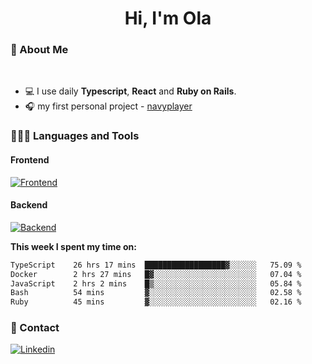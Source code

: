 <h1 align="center">Hi, I'm Ola</h1>

### 💅 About Me

<br/>

- 💻 I use daily **Typescript**, **React** and **Ruby on Rails**.
- 🎧 my first personal project - [navyplayer](https://navyplayer.netlify.app/)

### 👩🏻‍💻 Languages and Tools

#### Frontend

[![Frontend](https://skillicons.dev/icons?i=react,nextjs,ts,js,html,css,scss,tailwind)](https://skillicons.dev)

#### Backend
[![Backend](https://skillicons.dev/icons?i=nodejs,express,nestjs,rails,graphql)](https://skillicons.dev)

**This week I spent my time on:**

<!--START_SECTION:waka-->

```txt
TypeScript    26 hrs 17 mins  ██████████████████▓░░░░░░   75.09 %
Docker        2 hrs 27 mins   █▓░░░░░░░░░░░░░░░░░░░░░░░   07.04 %
JavaScript    2 hrs 2 mins    █▒░░░░░░░░░░░░░░░░░░░░░░░   05.84 %
Bash          54 mins         ▓░░░░░░░░░░░░░░░░░░░░░░░░   02.58 %
Ruby          45 mins         ▓░░░░░░░░░░░░░░░░░░░░░░░░   02.16 %
```

<!--END_SECTION:waka-->

### 📨 Contact
  
[![Linkedin](https://skillicons.dev/icons?i=linkedin)](https://linkedin.com/in/aleksandra-kamińska)
